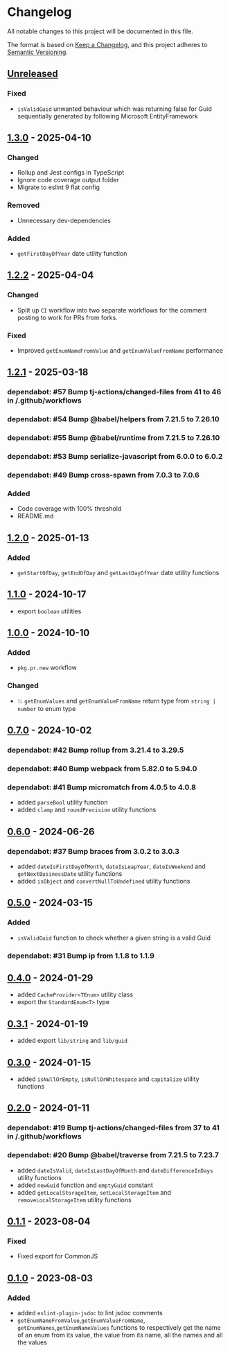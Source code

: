 # Changelog

All notable changes to this project will be documented in this file.

The format is based on [Keep a Changelog](https://keepachangelog.com/en/1.0.0/),
and this project adheres to [Semantic Versioning](https://semver.org/spec/v2.0.0.html).

## [Unreleased]

### Fixed

- `isValidGuid` unwanted behaviour which was returning false for Guid sequentially generated by following Microsoft EntityFramework

## [1.3.0] - 2025-04-10

### Changed

- Rollup and Jest configs in TypeScript
- Ignore code coverage output folder
- Migrate to eslint 9 flat config

### Removed

- Unnecessary dev-dependencies

### Added

- `getFirstDayOfYear` date utility function

## [1.2.2] - 2025-04-04

### Changed

- Split up `CI` workflow into two separate workflows for the comment posting to work for PRs from forks.

### Fixed

- Improved `getEnumNameFromValue` and `getEnumValueFromName` performance

## [1.2.1] - 2025-03-18

### dependabot: \#57 Bump tj-actions/changed-files from 41 to 46 in /.github/workflows

### dependabot: \#54 Bump @babel/helpers from 7.21.5 to 7.26.10

### dependabot: \#55 Bump @babel/runtime from 7.21.5 to 7.26.10

### dependabot: \#53 Bump serialize-javascript from 6.0.0 to 6.0.2

### dependabot: \#49 Bump cross-spawn from 7.0.3 to 7.0.6

### Added

- Code coverage with 100% threshold
- README.md

## [1.2.0] - 2025-01-13

### Added

- `getStartOfDay`, `getEndOfDay` and `getLastDayOfYear` date utility functions

## [1.1.0] - 2024-10-17

- export `boolean` utilities

## [1.0.0] - 2024-10-10

### Added

- `pkg.pr.new` workflow

### Changed

- :boom: `getEnumValues` and `getEnumValueFromName` return type from `string | number` to enum type

## [0.7.0] - 2024-10-02

### dependabot: \#42 Bump rollup from 3.21.4 to 3.29.5

### dependabot: \#40 Bump webpack from 5.82.0 to 5.94.0

### dependabot: \#41 Bump micromatch from 4.0.5 to 4.0.8

- added `parseBool` utility function
- added `clamp` and `roundPrecision` utility functions

## [0.6.0] - 2024-06-26

### dependabot: \#37 Bump braces from 3.0.2 to 3.0.3

- added `dateIsFirstDayOfMonth`, `dateIsLeapYear`, `dateIsWeekend` and `getNextBusinessDate` utility functions
- added `isObject` and `convertNullToUndefined` utility functions

## [0.5.0] - 2024-03-15

### Added

- `isValidGuid` function to check whether a given string is a valid Guid

### dependabot: \#31 Bump ip from 1.1.8 to 1.1.9

## [0.4.0] - 2024-01-29

- added `CacheProvider<TEnum>` utility class
- export the `StandardEnum<T>` type

## [0.3.1] - 2024-01-19

- added export `lib/string` and `lib/guid`

## [0.3.0] - 2024-01-15

- added `isNullOrEmpty`, `isNullOrWhitespace` and `capitalize` utility functions

## [0.2.0] - 2024-01-11

### dependabot: \#19 Bump tj-actions/changed-files from 37 to 41 in /.github/workflows

### dependabot: \#20 Bump @babel/traverse from 7.21.5 to 7.23.7

- added `dateIsValid`, `dateIsLastDayOfMonth` and `dateDifferenceInDays` utility functions
- added `newGuid` function and `emptyGuid` constant
- added `getLocalStorageItem`, `setLocalStorageItem` and `removeLocalStorageItem` utility functions

## [0.1.1] - 2023-08-04

### Fixed

- Fixed export for CommonJS

## [0.1.0] - 2023-08-03

### Added

- added `eslint-plugin-jsdoc` to lint jsdoc comments
- `getEnumNameFromValue`,`getEnumValueFromName`, `getEnumNames`,`getEnumNameValues` functions to respectively get the name of an enum from its value, the value from its name, all the names and all the values

[unreleased]: https://github.com/neolution-ch/javascript-utils/compare/1.3.0...HEAD
[1.3.0]: https://github.com/neolution-ch/javascript-utils/compare/1.2.2...1.3.0
[1.2.2]: https://github.com/neolution-ch/javascript-utils/compare/1.2.1...1.2.2
[1.2.1]: https://github.com/neolution-ch/javascript-utils/compare/1.2.0...1.2.1
[1.2.0]: https://github.com/neolution-ch/javascript-utils/compare/1.1.0...1.2.0
[1.1.0]: https://github.com/neolution-ch/javascript-utils/compare/1.0.0...1.1.0
[1.0.0]: https://github.com/neolution-ch/javascript-utils/compare/0.7.0...1.0.0
[0.7.0]: https://github.com/neolution-ch/javascript-utils/compare/0.6.0...0.7.0
[0.6.0]: https://github.com/neolution-ch/javascript-utils/compare/0.5.0...0.6.0
[0.5.0]: https://github.com/neolution-ch/javascript-utils/compare/0.4.0...0.5.0
[0.4.0]: https://github.com/neolution-ch/javascript-utils/compare/0.3.1...0.4.0
[0.3.1]: https://github.com/neolution-ch/javascript-utils/compare/0.3.0...0.3.1
[0.3.0]: https://github.com/neolution-ch/javascript-utils/compare/0.2.0...0.3.0
[0.2.0]: https://github.com/neolution-ch/javascript-utils/compare/0.1.1...0.2.0
[0.1.1]: https://github.com/neolution-ch/javascript-utils/compare/0.1.0...0.1.1
[0.1.0]: https://github.com/neolution-ch/javascript-utils/releases/tag/0.1.0

